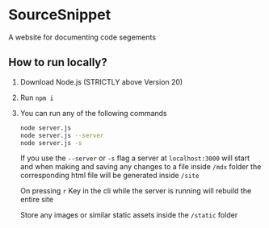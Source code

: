 # SourceSnippet

A website for documenting code segements

## How to run locally?

1. Download Node.js (STRICTLY above Version 20)
2. Run `npm i`
3. You can run any of the following commands

    ```bash
    node server.js
    node server.js --server
    node server.js -s
    ```

    If you use the `--server` or `-s` flag a server at `localhost:3000` will start and when making and saving any changes to a file inside `/mdx` folder the corresponding html file will be generated inside `/site`

    On pressing `r` Key in the cli while the server is running will rebuild the entire site

    Store any images or similar static assets inside the `/static` folder